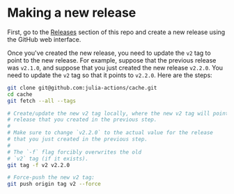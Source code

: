# Making a new release

First, go to the [Releases](https://github.com/julia-actions/cache/releases) section of this repo and create a new release using the GitHub web interface.

Once you've created the new release, you need to update the `v2` tag to point to the new release. For example, suppose that the previous release was `v2.1.0`, and suppose that you just created the new release `v2.2.0`. You need to update the `v2` tag so that it points to `v2.2.0`. Here are the steps:

```bash
git clone git@github.com:julia-actions/cache.git
cd cache
git fetch --all --tags

# Create/update the new v2 tag locally, where the new v2 tag will point to the
# release that you created in the previous step.
#
# Make sure to change `v2.2.0` to the actual value for the release
# that you just created in the previous step.
#
# The `-f` flag forcibly overwrites the old
# `v2` tag (if it exists).
git tag -f v2 v2.2.0

# Force-push the new v2 tag:
git push origin tag v2 --force
```

